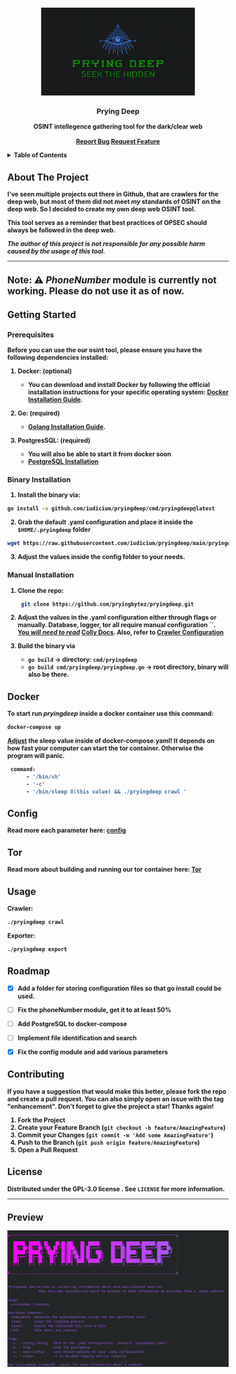 
<!-- PROJECT LOGO -->
<br />
<div align="center">
  <a href="https://github.com/pryingbytez/pryingdeep/web/static/logo.png">
    <img src="web/static/logo.png" alt="Logo" width="350" height="200">
  </a>

  <h3 align="center">Prying Deep</h3>

  <p align="center">
    <b>OSINT intellegence gathering tool for the dark/clear web
    <br />
    <br />
    <a href="https://github.com/pryingbytez/pryingdeep/issues">Report Bug</a>
    <a href="https://github.com/pryingbytez/pryingdeep/issues">Request Feature</a>
  </p>
</div>



<!-- TABLE OF CONTENTS -->
<details>
  <summary>Table of Contents</summary>
  <ol>
    <li>
      <a href="#about-the-project">About The Project</a>
    </li>
    <li>
      <a href="#getting-started">Getting Started</a>
      <ul>
        <li><a href="#prerequisites">Prerequisites</a></li>
        <li><a href="#manual-installation">Manual Installation</a></li>
        <li><a href="#binary-installation">Binary Installation</a></li>
      </ul>
    </li>
    <li>
      <a href="#docker">Docker</a>
      <ul>
        <li><a href="#tor">Tor</a></li>
      </ul>
    </li>
    <li><a href="#usage">Usage</a></li>
    <li><a href="#roadmap">Roadmap</a></li>
    <li><a href="#contributing">Contributing</a></li>
    <li><a href="#license">License</a></li>
  </ol>
</details>



<!-- ABOUT THE PROJECT -->
## About The Project

I've seen multiple projects out there in Github, that are crawlers for the deep web, but most of them did not meet *my* standards of OSINT on the deep web. So I decided to create my own deep web OSINT tool.


This tool serves as a reminder that best practices of OPSEC should always be followed in the deep web.

*The author of this project is not responsible for any possible harm caused by the usage of this tool.*


---
Note:
 ⚠️ *PhoneNumber* module is currently not working. Please do not use it as of now.
---


<!-- GETTING STARTED -->
## Getting Started


### Prerequisites

Before you can use the our osint tool, please ensure you have the following dependencies installed:

1. **Docker: (optional)**
    - You can download and install Docker by following the official installation instructions for your specific operating system: [Docker Installation Guide](https://docs.docker.com/get-docker/).

2. **Go: (required)**
    - [Golang Installation Guide](https://go.dev/doc/install).
3. **PostgresSQL: (required)**
    - You will also be able to start it from docker soon
    - [PostgreSQL Installation](https://www.postgresql.org/download/)


### Binary Installation

1. Install the binary via:

```sh
go install -v github.com/iudicium/pryingdeep/cmd/pryingdeep@latest
```

2. Grab the default .yaml configuration and place it inside the `$HOME/.pryingdeep` folder
```sh
wget https://raw.githubusercontent.com/iudicium/pryingdeep/main/pryingdeep.yaml
```
3. Adjust the values inside the config folder to your needs.

### Manual Installation

1. Clone the repo: 
   ```sh
    git clone https://github.com/pryingbytez/pryingdeep.git     
   ```

2. Adjust the values in the .yaml configuration either through flags or manually.
   Database, logger, tor all require manual configuration
``. <br>
<u>You *will need to read*</u> [Colly Docs](https://github.com/gocolly/colly/blob/v1.2.0/colly.go). Also, refer to [Crawler Configuration](#crawler-configuration)


3. Build the binary via
   - `go build` -> directory: `cmd/pryingdeep`
   - `go build cmd/pryingdeep/pryingdeep.go` -> root directory, binary will also be there. 

## Docker

To start run *pryingdeep* inside a docker container use this command:
```sh
docker-compose up
```
<u>Adjust</u> the sleep value inside of docker-compose.yaml! It depends on how fast your computer can start the tor container. 
Otherwise the program will panic.
```sh
 command:
      - '/bin/sh'
      - '-c'
      - '/bin/sleep 8(this value) && ./pryingdeep crawl '
```

## Config
Read more each parameter here:
[config](./docs/CONFIG.MD#table-of-contents)


## Tor
Read more about building and running our tor container here:
[Tor](./build/package/tor/README.MD#build)


<!-- USAGE EXAMPLES -->
## Usage

Crawler:
   ```sh
   ./pryingdeep crawl
   ```

Exporter:
 ```sh
 ./pryingdeep export
  ```

<!-- ROADMAP -->
## Roadmap

- [x] Add a folder for storing configuration files so that go install could be used.
- [ ] Fix the phoneNumber module, get it to at least 50%
- [ ] Add PostgreSQL to docker-compose
- [ ] Implement file identification and search
- [x] Fix the config module and add various parameters


<!-- CONTRIBUTING -->
## Contributing


If you have a suggestion that would make this better, please fork the repo and create a pull request. You can also simply open an issue with the tag "enhancement".
Don't forget to give the project a star! Thanks again!

1. Fork the Project
2. Create your Feature Branch (`git checkout -b feature/AmazingFeature`)
3. Commit your Changes (`git commit -m 'Add some AmazingFeature'`)
4. Push to the Branch (`git push origin feature/AmazingFeature`)
5. Open a Pull Request




<!-- LICENSE -->
## License

Distributed under the  GPL-3.0 license . See `LICENSE` for more information.


---
## Preview

![Preview](./web/static/preview.png)

